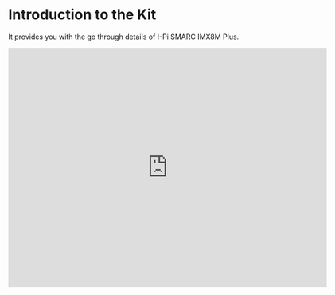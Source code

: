 # Introduction to the Kit

It provides you with the go through details of I-Pi SMARC IMX8M Plus.


<div class="contentiframe">

<iframe  class="responsive-iframe"  width="640" height="480"   src="https://www.youtube.com/embed/WkdLgFr4_hw"  frameborder="0" allow="autoplay; encrypted-media" allowfullscreen></iframe>

</div>
